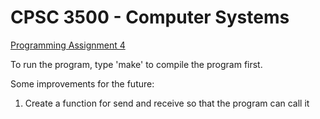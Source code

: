 # CPSC 3500 - Computer Systems

[Programming Assignment 4]()

To run the program, type 'make' to compile the program first.

Some improvements for the future:
  1. Create a function for send and receive so that the program can call it
